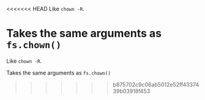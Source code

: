 <<<<<<< HEAD
Like `chown -R`.

Takes the same arguments as `fs.chown()`
=======
Like `chown -R`.

Takes the same arguments as `fs.chown()`
>>>>>>> b875702c9c06ab5012e52ff4337439b03918f453
